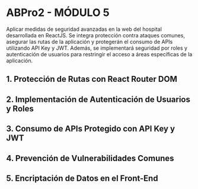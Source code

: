 # ABPro2  - MÓDULO 5

Aplicar medidas de seguridad avanzadas en la web del hospital desarrollada en ReactJS. Se integra protección contra ataques comunes,
asegurar las rutas de la aplicación y protegerán el consumo de APIs utilizando API Key y JWT. Además, se implementará seguridad por roles y autenticación de usuarios para restringir el acceso a áreas específicas de la aplicación.

## 1. Protección de Rutas con React Router DOM

## 2. Implementación de Autenticación de Usuarios y Roles

## 3. Consumo de APIs Protegido con API Key y JWT

## 4. Prevención de Vulnerabilidades Comunes

## 5. Encriptación de Datos en el Front-End
